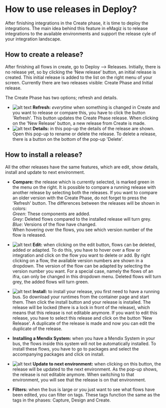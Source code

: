 # How to use releases in Deploy?
After finishing integrations in the Create phase, it is time to deploy the integrations. The main idea behind this feature in eMagiz is to release integrations to the available environments and support the release cyle of your integration landscape. 

## How to create a release?
After finishing all flows in create, go to Deploy --> Releases. Initially, there is no release yet, so by clicking the ‘New release’ button, an initial release is created. This initial release is added to the list on the right menu of your screen. Currently there are two releases visible: Create Phase and Initial release. 

The Create Phase has two options; refresh and details.
- ![alt text](https://github.com/emagiz/emdocs/blob/master/howto/Refresh.JPG) **Refresh:** <i>everytime</i> when something is changed in Create and you want to release or compare this, you have to click the button 'Refresh'. This button updates the Create Phase release. When clicking on the 'New Release' button, a new release from Create is made. 
- ![alt text](https://github.com/emagiz/emdocs/blob/master/howto/Details.JPG) **Details:**  in this pop-up the details of the release are shown. Open this pop-up to rename or delete the release. To delete a release, there is a button on the bottom of the pop-up 'Delete'.

## How to install a release?
All the other releases have the same features, which are edit, show details, install and update to next environment.
- **Compare:** the release which is currently selected, is marked green in the menu on the right. It is possible to compare a running release with another release by selecting both the releases. If you want to compare an older version with the Create Phase, do not forget to press the 'Refresh' button. The differences between the releases will be shown in colors:\
  <i>Green</i>: These components are added. \
  <i>Grey</i>: Deleted flows compared to the installed release will turn grey. \
  <i>Blue</i>: Versions of the flow have changed. \
When hovering over the flows, you see which version number of the flow is released.

- ![alt text](https://github.com/emagiz/emdocs/blob/master/howto/Edit.JPG) **Edit:** when clicking on the edit button, flows can be deleted, added or adapted. To do this, you have to hover over a flow or integration and click on the flow you want to delete or add. By right clicking on a flow, the available version numbers are shown in a dropdown. The version of the flow can be adapted by selecting the version number you want. For a special case, namely the flows of an ifra, can only be changed in this dropdown menu. Deleted flows will turn grey, the added flows will turn green.

- ![alt text](https://github.com/emagiz/emdocs/blob/master/howto/Install.JPG) **Install:** to install your release, you first need to have a running bus. So download your runtimes from the container page and start them. Then click the install button and your release is installed. The release will be locked (there is a lock in front of the release), which means that this release is not editable anymore. If you want to edit this release, you have to select this release and click on the button 'New Release'. A duplicate of the release is made and now you can edit the duplicate of the release.

- **Installing a Mendix System:** when you have a Mendix System in your bus, the flows inside this system will not be automatically installed. To install these flows, you have to go to packages and select the accompanying packages and click on install.
- ![alt text](https://github.com/emagiz/emdocs/blob/master/howto/PromoteToNextEnvironment.JPG) **Update to next environment:** when clicking on this button, the release will be updated to the next environment. As the pop-up shows, the release is not editable anymore. When switching to that environment, you will see that the release is on that environment.

- **Filters:** when the bus is large or you just want to see what flows have been edited, you can filter on tags. These tags function the same as the tags in the phases: Capture, Design and Create.

